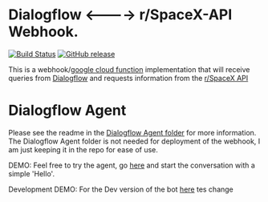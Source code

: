 # Dialogflow <----> r/SpaceX-API Webhook.
[![Build Status](https://travis-ci.org/HarvsG/r-SpaceX-AI-Bot.svg?branch=master)](https://travis-ci.org/HarvsG/r-SpaceX-AI-Bot)
[![GitHub release](https://img.shields.io/github/release/HarvsG/r-SpaceX-AI-Bot.svg)]()

This is a webhook/[google cloud function](https://cloud.google.com/functions/) implementation that will receive queries from [Dialogflow](https://dialogflow.com) and requests information from the [r/SpaceX API](https://github.com/r-spacex/SpaceX-API)

#  Dialogflow Agent
Please see the readme in the [Dialogflow Agent folder](https://github.com/HarvsG/r-SpaceX-AI-Bot/tree/master/API%20Agent) for more information. The Dialogflow Agent folder is not needed for deployment of the webhook, I am just keeping it in the repo for ease of use.

DEMO: Feel free to try the agent, go [here](https://bot.api.ai/r-SpaceX-ai) and start the conversation with a simple 'Hello'.

Development DEMO: For the Dev version of the bot [here](https://bot.dialogflow.com/5de81e62-a727-4dcc-a203-3bff1eadabf0)
tes change

